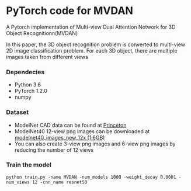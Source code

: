 # PyTorch code for MVDAN  
A Pytorch implementation of Multi-view Dual Attention Network for 3D Object Recognitionn(MVDAN)

In this paper, the 3D object recognition problem is converted to multi-view 2D image classification problem. For each 3D object, there are multiple images taken from different views

### Dependecies

- Python 3.6
- PyTorch 1.2.0
- numpy

### Dataset

- ModelNet CAD data can be found at [Princeton](http://modelnet.cs.princeton.edu/)
- ModelNet40 12-view png images can be downloaded at [modelnet40_images_new_12x (1.6GB)](http://supermoe.cs.umass.edu/shape_recog/shaded_images.tar.gz)  
- You can also create 3-view png images and 6-view png images by reducing the number of 12 views

### Train the model

```python train.py -name MVDAN -num_models 1000 -weight_decay 0.0001 -num_views 12 -cnn_name resnet50```

